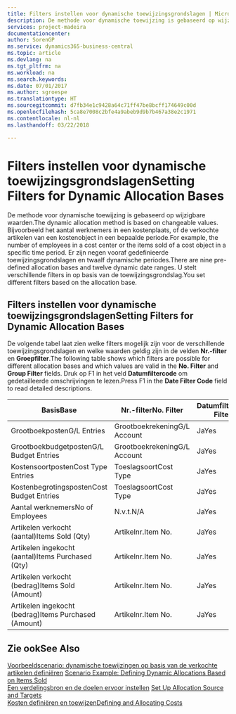 ```yaml
---
title: Filters instellen voor dynamische toewijzingsgrondslagen | Microsoft Docs
description: De methode voor dynamische toewijzing is gebaseerd op wijzigbare waarden. Bijvoorbeeld het aantal werknemers in een kostenplaats, of de verkochte artikelen van een kostenobject in een bepaalde periode. Er zijn negen vooraf gedefinieerde toewijzingsgrondslagen en twaalf dynamische periodes. U stelt verschillende filters in op basis van de toewijzingsgrondslag.
services: project-madeira
documentationcenter: 
author: SorenGP
ms.service: dynamics365-business-central
ms.topic: article
ms.devlang: na
ms.tgt_pltfrm: na
ms.workload: na
ms.search.keywords: 
ms.date: 07/01/2017
ms.author: sgroespe
ms.translationtype: HT
ms.sourcegitcommit: d7fb34e1c9428a64c71ff47be8bcff174649c00d
ms.openlocfilehash: 5ca8e7008c2bfe4a9abeb9d9b7b467a38e2c1971
ms.contentlocale: nl-nl
ms.lasthandoff: 03/22/2018

---
```

# <a name="setting-filters-for-dynamic-allocation-bases"></a><span data-ttu-id="6fff0-106">Filters instellen voor dynamische toewijzingsgrondslagen</span><span class="sxs-lookup"><span data-stu-id="6fff0-106">Setting Filters for Dynamic Allocation Bases</span></span>
<span data-ttu-id="6fff0-107">De methode voor dynamische toewijzing is gebaseerd op wijzigbare waarden.</span><span class="sxs-lookup"><span data-stu-id="6fff0-107">The dynamic allocation method is based on changeable values.</span></span> <span data-ttu-id="6fff0-108">Bijvoorbeeld het aantal werknemers in een kostenplaats, of de verkochte artikelen van een kostenobject in een bepaalde periode.</span><span class="sxs-lookup"><span data-stu-id="6fff0-108">For example, the number of employees in a cost center or the items sold of a cost object in a specific time period.</span></span> <span data-ttu-id="6fff0-109">Er zijn negen vooraf gedefinieerde toewijzingsgrondslagen en twaalf dynamische periodes.</span><span class="sxs-lookup"><span data-stu-id="6fff0-109">There are nine pre-defined allocation bases and twelve dynamic date ranges.</span></span> <span data-ttu-id="6fff0-110">U stelt verschillende filters in op basis van de toewijzingsgrondslag.</span><span class="sxs-lookup"><span data-stu-id="6fff0-110">You set different filters based on the allocation base.</span></span>  

## <a name="setting-filters-for-dynamic-allocation-bases"></a><span data-ttu-id="6fff0-111">Filters instellen voor dynamische toewijzingsgrondslagen</span><span class="sxs-lookup"><span data-stu-id="6fff0-111">Setting Filters for Dynamic Allocation Bases</span></span>  
 <span data-ttu-id="6fff0-112">De volgende tabel laat zien welke filters mogelijk zijn voor de verschillende toewijzingsgrondslagen en welke waarden geldig zijn in de velden **Nr.-filter** en **Groepfilter**.</span><span class="sxs-lookup"><span data-stu-id="6fff0-112">The following table shows which filters are possible for different allocation bases and which values are valid in the **No. Filter** and **Group Filter** fields.</span></span> <span data-ttu-id="6fff0-113">Druk op F1 in het veld **Datumfiltercode** om gedetailleerde omschrijvingen te lezen.</span><span class="sxs-lookup"><span data-stu-id="6fff0-113">Press F1 in the **Date Filter Code** field to read detailed descriptions.</span></span>  

|<span data-ttu-id="6fff0-114">**Basis**</span><span class="sxs-lookup"><span data-stu-id="6fff0-114">**Base**</span></span>|<span data-ttu-id="6fff0-115">**Nr.-filter**</span><span class="sxs-lookup"><span data-stu-id="6fff0-115">**No. Filter**</span></span>|<span data-ttu-id="6fff0-116">**Datumfiltercode**</span><span class="sxs-lookup"><span data-stu-id="6fff0-116">**Date Filter Code**</span></span>|<span data-ttu-id="6fff0-117">**Kostenplaatsfilter**</span><span class="sxs-lookup"><span data-stu-id="6fff0-117">**Cost Center Filter**</span></span>|<span data-ttu-id="6fff0-118">**Kostenobjectfilter**</span><span class="sxs-lookup"><span data-stu-id="6fff0-118">**Cost Object Filter**</span></span>|<span data-ttu-id="6fff0-119">**Groepfilter**</span><span class="sxs-lookup"><span data-stu-id="6fff0-119">**Group Filter**</span></span>|  
|--------------|----------------------------------------|----------------------------------------------|------------------------------------------------|------------------------------------------------|------------------------------------------|  
|<span data-ttu-id="6fff0-120">Grootboekposten</span><span class="sxs-lookup"><span data-stu-id="6fff0-120">G/L Entries</span></span>|<span data-ttu-id="6fff0-121">Grootboekrekening</span><span class="sxs-lookup"><span data-stu-id="6fff0-121">G/L Account</span></span>|<span data-ttu-id="6fff0-122">Ja</span><span class="sxs-lookup"><span data-stu-id="6fff0-122">Yes</span></span>|<span data-ttu-id="6fff0-123">Ja</span><span class="sxs-lookup"><span data-stu-id="6fff0-123">Yes</span></span>|<span data-ttu-id="6fff0-124">Ja</span><span class="sxs-lookup"><span data-stu-id="6fff0-124">Yes</span></span>|<span data-ttu-id="6fff0-125">N.v.t.</span><span class="sxs-lookup"><span data-stu-id="6fff0-125">N/A</span></span>|  
|<span data-ttu-id="6fff0-126">Grootboekbudgetposten</span><span class="sxs-lookup"><span data-stu-id="6fff0-126">G/L Budget Entries</span></span>|<span data-ttu-id="6fff0-127">Grootboekrekening</span><span class="sxs-lookup"><span data-stu-id="6fff0-127">G/L Account</span></span>|<span data-ttu-id="6fff0-128">Ja</span><span class="sxs-lookup"><span data-stu-id="6fff0-128">Yes</span></span>|<span data-ttu-id="6fff0-129">Ja</span><span class="sxs-lookup"><span data-stu-id="6fff0-129">Yes</span></span>|<span data-ttu-id="6fff0-130">Ja</span><span class="sxs-lookup"><span data-stu-id="6fff0-130">Yes</span></span>|<span data-ttu-id="6fff0-131">Budgetnaam</span><span class="sxs-lookup"><span data-stu-id="6fff0-131">G/L Budget Name</span></span>|  
|<span data-ttu-id="6fff0-132">Kostensoortposten</span><span class="sxs-lookup"><span data-stu-id="6fff0-132">Cost Type Entries</span></span>|<span data-ttu-id="6fff0-133">Toeslagsoort</span><span class="sxs-lookup"><span data-stu-id="6fff0-133">Cost Type</span></span>|<span data-ttu-id="6fff0-134">Ja</span><span class="sxs-lookup"><span data-stu-id="6fff0-134">Yes</span></span>|<span data-ttu-id="6fff0-135">Ja</span><span class="sxs-lookup"><span data-stu-id="6fff0-135">Yes</span></span>|<span data-ttu-id="6fff0-136">Ja</span><span class="sxs-lookup"><span data-stu-id="6fff0-136">Yes</span></span>|<span data-ttu-id="6fff0-137">N.v.t.</span><span class="sxs-lookup"><span data-stu-id="6fff0-137">N/A</span></span>|  
|<span data-ttu-id="6fff0-138">Kostenbegrotingsposten</span><span class="sxs-lookup"><span data-stu-id="6fff0-138">Cost Budget Entries</span></span>|<span data-ttu-id="6fff0-139">Toeslagsoort</span><span class="sxs-lookup"><span data-stu-id="6fff0-139">Cost Type</span></span>|<span data-ttu-id="6fff0-140">Ja</span><span class="sxs-lookup"><span data-stu-id="6fff0-140">Yes</span></span>|<span data-ttu-id="6fff0-141">Ja</span><span class="sxs-lookup"><span data-stu-id="6fff0-141">Yes</span></span>|<span data-ttu-id="6fff0-142">Ja</span><span class="sxs-lookup"><span data-stu-id="6fff0-142">Yes</span></span>|<span data-ttu-id="6fff0-143">Budget</span><span class="sxs-lookup"><span data-stu-id="6fff0-143">Budget Name</span></span>|  
|<span data-ttu-id="6fff0-144">Aantal werknemers</span><span class="sxs-lookup"><span data-stu-id="6fff0-144">No of Employees</span></span>|<span data-ttu-id="6fff0-145">N.v.t.</span><span class="sxs-lookup"><span data-stu-id="6fff0-145">N/A</span></span>|<span data-ttu-id="6fff0-146">Ja</span><span class="sxs-lookup"><span data-stu-id="6fff0-146">Yes</span></span>|<span data-ttu-id="6fff0-147">Ja</span><span class="sxs-lookup"><span data-stu-id="6fff0-147">Yes</span></span>|<span data-ttu-id="6fff0-148">Ja</span><span class="sxs-lookup"><span data-stu-id="6fff0-148">Yes</span></span>|<span data-ttu-id="6fff0-149">N.v.t.</span><span class="sxs-lookup"><span data-stu-id="6fff0-149">N/A</span></span>|  
|<span data-ttu-id="6fff0-150">Artikelen verkocht (aantal)</span><span class="sxs-lookup"><span data-stu-id="6fff0-150">Items Sold (Qty)</span></span>|<span data-ttu-id="6fff0-151">Artikelnr.</span><span class="sxs-lookup"><span data-stu-id="6fff0-151">Item No.</span></span>|<span data-ttu-id="6fff0-152">Ja</span><span class="sxs-lookup"><span data-stu-id="6fff0-152">Yes</span></span>|<span data-ttu-id="6fff0-153">Ja</span><span class="sxs-lookup"><span data-stu-id="6fff0-153">Yes</span></span>|<span data-ttu-id="6fff0-154">Ja</span><span class="sxs-lookup"><span data-stu-id="6fff0-154">Yes</span></span>|<span data-ttu-id="6fff0-155">Voorraadboekingsgroep</span><span class="sxs-lookup"><span data-stu-id="6fff0-155">Inventory Posting Group</span></span>|  
|<span data-ttu-id="6fff0-156">Artikelen ingekocht (aantal)</span><span class="sxs-lookup"><span data-stu-id="6fff0-156">Items Purchased (Qty)</span></span>|<span data-ttu-id="6fff0-157">Artikelnr.</span><span class="sxs-lookup"><span data-stu-id="6fff0-157">Item No.</span></span>|<span data-ttu-id="6fff0-158">Ja</span><span class="sxs-lookup"><span data-stu-id="6fff0-158">Yes</span></span>|<span data-ttu-id="6fff0-159">Ja</span><span class="sxs-lookup"><span data-stu-id="6fff0-159">Yes</span></span>|<span data-ttu-id="6fff0-160">Ja</span><span class="sxs-lookup"><span data-stu-id="6fff0-160">Yes</span></span>|<span data-ttu-id="6fff0-161">Voorraadboekingsgroep</span><span class="sxs-lookup"><span data-stu-id="6fff0-161">Inventory Posting Group</span></span>|  
|<span data-ttu-id="6fff0-162">Artikelen verkocht (bedrag)</span><span class="sxs-lookup"><span data-stu-id="6fff0-162">Items Sold (Amount)</span></span>|<span data-ttu-id="6fff0-163">Artikelnr.</span><span class="sxs-lookup"><span data-stu-id="6fff0-163">Item No.</span></span>|<span data-ttu-id="6fff0-164">Ja</span><span class="sxs-lookup"><span data-stu-id="6fff0-164">Yes</span></span>|<span data-ttu-id="6fff0-165">Ja</span><span class="sxs-lookup"><span data-stu-id="6fff0-165">Yes</span></span>|<span data-ttu-id="6fff0-166">Ja</span><span class="sxs-lookup"><span data-stu-id="6fff0-166">Yes</span></span>|<span data-ttu-id="6fff0-167">Voorraadboekingsgroep</span><span class="sxs-lookup"><span data-stu-id="6fff0-167">Inventory Posting Group</span></span>|  
|<span data-ttu-id="6fff0-168">Artikelen ingekocht (bedrag)</span><span class="sxs-lookup"><span data-stu-id="6fff0-168">Items Purchased (Amount)</span></span>|<span data-ttu-id="6fff0-169">Artikelnr.</span><span class="sxs-lookup"><span data-stu-id="6fff0-169">Item No.</span></span>|<span data-ttu-id="6fff0-170">Ja</span><span class="sxs-lookup"><span data-stu-id="6fff0-170">Yes</span></span>|<span data-ttu-id="6fff0-171">Ja</span><span class="sxs-lookup"><span data-stu-id="6fff0-171">Yes</span></span>|<span data-ttu-id="6fff0-172">Ja</span><span class="sxs-lookup"><span data-stu-id="6fff0-172">Yes</span></span>|<span data-ttu-id="6fff0-173">Voorraadboekingsgroep</span><span class="sxs-lookup"><span data-stu-id="6fff0-173">Inventory Posting Group</span></span>|  

## <a name="see-also"></a><span data-ttu-id="6fff0-174">Zie ook</span><span class="sxs-lookup"><span data-stu-id="6fff0-174">See Also</span></span>  
 <span data-ttu-id="6fff0-175">[Voorbeeldscenario: dynamische toewijzingen op basis van de verkochte artikelen definiëren](finance-scenario-example-defining-dynamic-allocations-based-on-items-sold.md) </span><span class="sxs-lookup"><span data-stu-id="6fff0-175">[Scenario Example: Defining Dynamic Allocations Based on Items Sold](finance-scenario-example-defining-dynamic-allocations-based-on-items-sold.md) </span></span>  
 <span data-ttu-id="6fff0-176">[Een verdelingsbron en de doelen ervoor instellen](finance-how-to-set-up-allocation-source-and-targets.md) </span><span class="sxs-lookup"><span data-stu-id="6fff0-176">[Set Up Allocation Source and Targets](finance-how-to-set-up-allocation-source-and-targets.md) </span></span>  
 [<span data-ttu-id="6fff0-177">Kosten definiëren en toewijzen</span><span class="sxs-lookup"><span data-stu-id="6fff0-177">Defining and Allocating Costs</span></span>](finance-define-and-allocate-costs.md)

